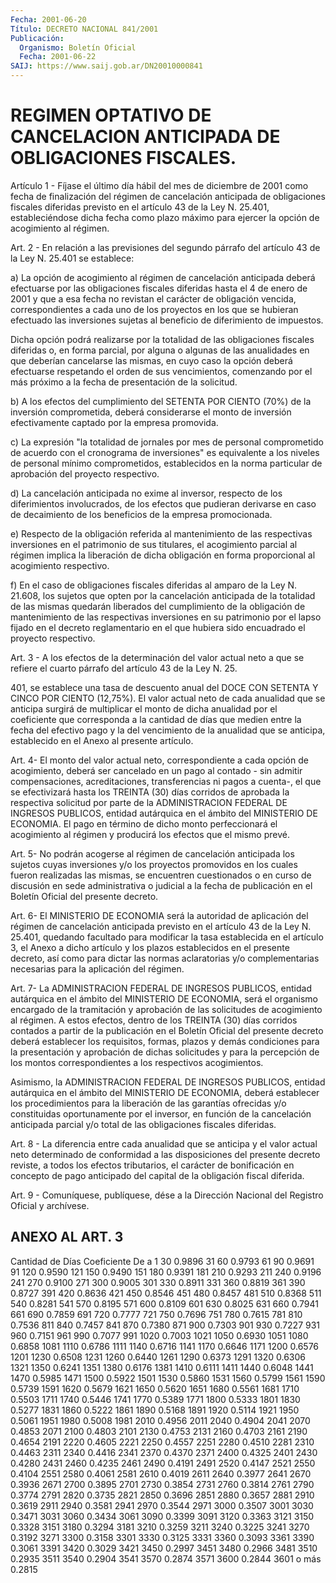 ```yaml
---
Fecha: 2001-06-20
Título: DECRETO NACIONAL 841/2001
Publicación:
  Organismo: Boletín Oficial
  Fecha: 2001-06-22
SAIJ: https://www.saij.gob.ar/DN20010000841
---
```

# REGIMEN OPTATIVO DE CANCELACION ANTICIPADA DE OBLIGACIONES FISCALES.

<a id="1"></a>
Artículo  1  -  Fíjase el último día hábil del mes de diciembre de 2001  como  fecha  de   finalización  del  régimen  de  cancelación anticipada  de  obligaciones  fiscales  diferidas  previsto  en  el artículo 43 de la  Ley  N. 25.401, estableciéndose dicha fecha como plazo máximo para ejercer  la  opción  de  acogimiento  al  régimen.

<a id="2"></a>
Art.  2  -  En  relación a las previsiones del segundo párrafo del artículo 43 de la  Ley  N.  25.401  se  establece:

a) La opción de acogimiento al régimen de cancelación anticipada deberá  efectuarse por las obligaciones fiscales diferidas hasta el 4 de enero de 2001 y  que  a  esa fecha no revistan el carácter de obligación vencida, correspondientes a cada uno de los proyectos en los que se hubieran efectuado las  inversiones  sujetas al beneficio de diferimiento de impuestos.

Dicha opción podrá realizarse  por la totalidad de las obligaciones fiscales diferidas o, en forma parcial, por alguna o algunas de las anualidades en que deberían cancelarse  las mismas, en cuyo caso la opción deberá efectuarse respetando el orden  de  sus vencimientos, comenzando  por  el  más próximo a la fecha de presentación  de  la solicitud.

b) A los efectos del cumplimiento  del  SETENTA POR CIENTO (70%) de la  inversión  comprometida,  deberá  considerarse    el  monto  de inversión   efectivamente  captado  por  la  empresa  promovida.

c)  La  expresión  "la  totalidad  de  jornales por mes de personal comprometido  de  acuerdo  con  el cronograma  de  inversiones"  es equivalente  a  los  niveles  de  personal   mínimo  comprometidos, establecidos  en  la  norma particular de aprobación  del  proyecto respectivo.

d) La cancelación anticipada  no exime al inversor, respecto de los diferimientos involucrados, de  los  efectos que pudieran derivarse en caso de decaimiento de los beneficios de la empresa promocionada.

e)  Respecto  de la obligación referida  al  mantenimiento  de  las respectivas inversiones  en  el  patrimonio  de  sus  titulares, el acogimiento  parcial  al  régimen  implica  la liberación de  dicha obligación   en  forma  proporcional  al  acogimiento    respectivo.

f) En el caso  de  obligaciones  fiscales diferidas al amparo de la Ley N. 21.608, los sujetos que opten  por la cancelación anticipada de la totalidad de las mismas quedarán  liberados  del cumplimiento de la obligación de mantenimiento de las respectivas inversiones en su patrimonio por el lapso fijado en el decreto reglamentario en el que hubiera sido encuadrado el proyecto respectivo.

<a id="3"></a>
Art. 3 - A los efectos de la determinación del valor actual neto a que se refiere el cuarto párrafo del artículo 43 de  la  Ley N. 25.

401,  se establece una tasa de descuento anual del DOCE CON SETENTA Y CINCO POR CIENTO (12,75%). El valor actual neto de cada anualidad que se  anticipa surgirá de multiplicar el monto de dicha anualidad por el coeficiente que corresponda a la cantidad de días que medien entre la  fecha  del  efectivo  pago  y  la  del  vencimiento de la anualidad  que  se  anticipa, establecido en el Anexo  al  presente artículo.

<a id="4"></a>
Art. 4- El monto del  valor  actual  neto,  correspondiente a cada opción de acogimiento, deberá ser cancelado en  un pago al contado - sin admitir compensaciones, acreditaciones, transferencias ni pagos a  cuenta-,  el  que  se efectivizará hasta los TREINTA  (30)  días corridos  de aprobada la  respectiva  solicitud  por  parte  de  la ADMINISTRACION  FEDERAL DE INGRESOS PUBLICOS, entidad autárquica en el ámbito del MINISTERIO  DE  ECONOMIA. El pago en término de dicho monto  perfeccionará el acogimiento  al  régimen  y  producirá  los efectos que el mismo prevé.

<a id="5"></a>
Art. 5-  No  podrán  acogerse al régimen de cancelación anticipada los sujetos cuyas inversiones  y/o  los proyectos promovidos en los cuales fueron realizadas las mismas,  se  encuentren cuestionados o en curso de discusión en sede administrativa  o judicial a la fecha de  publicación  en  el  Boletín  Oficial  del  presente    decreto.

<a id="6"></a>
Art.  6- El MINISTERIO DE ECONOMIA será la autoridad de aplicación del régimen de cancelación anticipada previsto en el artículo 43 de la Ley  N.  25.401,  quedando  facultado  para  modificar  la  tasa establecida  en  el  artículo  3,  el Anexo a dicho artículo y los plazos establecidos en el presente decreto,  así  como  para dictar las  normas  aclaratorias  y/o  complementarias necesarias para  la aplicación del régimen.

<a id="7"></a>
Art. 7- La ADMINISTRACION FEDERAL  DE  INGRESOS  PUBLICOS, entidad autárquica  en  el  ámbito  del  MINISTERIO  DE ECONOMIA,  será  el organismo  encargado  de  la  tramitación  y  aprobación    de  las solicitudes  de acogimiento al régimen. A estos efectos, dentro  de los TREINTA (30)  días corridos contados a partir de la publicación en el Boletín Oficial  del  presente  decreto deberá establecer los requisitos, formas, plazos y demás condiciones para la presentación y  aprobación de dichas solicitudes y para  la  percepción  de  los montos  correspondientes    a    los  respectivos  acogimientos.

Asimismo,  la  ADMINISTRACION FEDERAL DE INGRESOS PUBLICOS, entidad autárquica  en  el   ámbito  del  MINISTERIO  DE  ECONOMIA,  deberá establecer los procedimientos  para  la liberación de las garantías ofrecidas  y/o  constituidas  oportunamente  por  el  inversor,  en función  de la cancelación anticipada  parcial  y/o  total  de  las obligaciones fiscales diferidas.

<a id="8"></a>
Art. 8 - La  diferencia  entre  cada anualidad que se anticipa y el valor actual neto determinado de  conformidad  a  las disposiciones del  presente decreto reviste, a todos los efectos tributarios,  el carácter de bonificación en concepto de pago anticipado del capital de la obligación fiscal diferida.

<a id="9"></a>
Art.  9 - Comuníquese, publíquese, dése a la Dirección Nacional del Registro Oficial y archívese.

## ANEXO AL ART. 3

<a id="1"></a>
Cantidad de Días                                  Coeficiente      De                      a  1                            30                     0.9896  31                           60                     0.9793  61                           90                     0.9691  91                           120                    0.9590  121                          150                    0.9490  151                          180                    0.9391  181                          210                    0.9293  211                          240                    0.9196  241                          270                    0.9100  271                          300                    0.9005  301                          330                    0.8911  331                          360                    0.8819  361                          390                    0.8727  391                          420                    0.8636  421                          450                    0.8546  451                          480                    0.8457  481                          510                    0.8368  511                          540                    0.8281  541                          570                    0.8195  571                          600                    0.8109  601                          630                    0.8025  631                          660                    0.7941  661                          690                    0.7859  691                          720                    0.7777  721                          750                    0.7696  751                          780                    0.7615  781                          810                    0.7536  811                          840                    0.7457  841                          870                    0.7380  871                          900                    0.7303  901                          930                    0.7227  931                          960                    0.7151  961                          990                    0.7077  991                          1020                   0.7003  1021                         1050                   0.6930  1051                         1080                   0.6858  1081                         1110                   0.6786  1111                         1140                   0.6716  1141                         1170                   0.6646  1171                         1200                   0.6576  1201                         1230                   0.6508  1231                         1260                   0.6440  1261                         1290                   0.6373  1291                         1320                   0.6306  1321                         1350                   0.6241  1351                         1380                   0.6176  1381                         1410                   0.6111  1411                         1440                   0.6048  1441                         1470                   0.5985  1471                         1500                   0.5922  1501                         1530                   0.5860  1531                         1560                   0.5799  1561                         1590                   0.5739  1591                         1620                   0.5679  1621                         1650                   0.5620  1651                         1680                   0.5561  1681                         1710                   0.5503  1711                         1740                   0.5446  1741                         1770                   0.5389  1771                         1800                   0.5333  1801                         1830                   0.5277  1831                         1860                   0.5222  1861                         1890                   0.5168  1891                         1920                   0.5114  1921                         1950                   0.5061  1951                         1980                   0.5008  1981                         2010                   0.4956  2011                         2040                   0.4904  2041                         2070                   0.4853  2071                         2100                   0.4803  2101                         2130                   0.4753  2131                         2160                   0.4703  2161                         2190                   0.4654  2191                         2220                   0.4605  2221                         2250                   0.4557  2251                         2280                   0.4510  2281                         2310                   0.4463  2311                         2340                   0.4416  2341                         2370                   0.4370  2371                         2400                   0.4325  2401                         2430                   0.4280  2431                         2460                   0.4235  2461                         2490                   0.4191  2491                         2520                   0.4147  2521                         2550                   0.4104  2551                         2580                   0.4061  2581                         2610                   0.4019  2611                         2640                   0.3977  2641                         2670                   0.3936  2671                         2700                   0.3895  2701                         2730                   0.3854  2731                         2760                   0.3814  2761                         2790                   0.3774 2791                         2820                   0.3735  2821                         2850                   0.3696 2851                         2880                   0.3657  2881                         2910                   0.3619  2911                         2940                   0.3581  2941                         2970                   0.3544  2971                         3000                   0.3507  3001                         3030                   0.3471  3031                         3060                   0.3434 3061                         3090                   0.3399  3091                         3120                   0.3363  3121                         3150                   0.3328  3151                         3180                   0.3294  3181                         3210                   0.3259  3211                         3240                   0.3225  3241                         3270                   0.3192  3271                         3300                   0.3158  3301                         3330                   0.3125  3331                         3360                   0.3093  3361                         3390                   0.3061 3391                         3420                   0.3029  3421                         3450                   0.2997  3451                         3480                   0.2966 3481                         3510                   0.2935  3511                         3540                   0.2904  3541                         3570                   0.2874  3571                         3600                   0.2844  3601                         o más                  0.2815